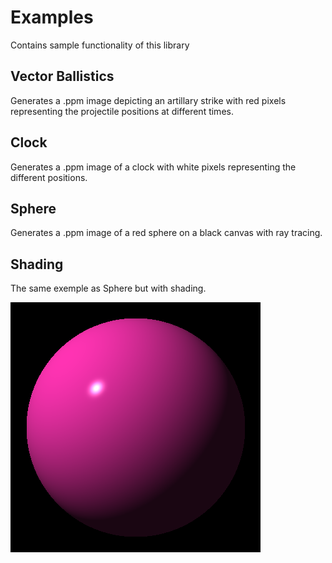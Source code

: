 # Examples
Contains sample functionality of this library

## Vector Ballistics
Generates a .ppm image depicting an artillary strike with red pixels 
representing the projectile positions at different times.

## Clock
Generates a .ppm image of a clock with white pixels representing the different 
positions.

## Sphere
Generates a .ppm image of a red sphere on a black canvas with ray tracing.

## Shading
The same exemple as Sphere but with shading.

![Shaded Sphere](../assets/images/example_shaded_sphere.png)